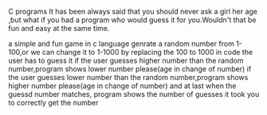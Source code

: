 C programs 
It has been always said that you should never ask a girl her age ,but what if you had a program who would guess it for you.Wouldn't that be fun and easy at the same time.


a simple and fun game in c language
genrate a random number from 1-100,or we can change it to 1-1000 by replacing the 100 to 1000 in code
the user has to guess it
if the user guesses higher number than the random number,program shows lower number please(age in change of number)
if the user guesses lower number than the random number,program shows higher number please(age in change of number)
and at last when the guessd number matches, program shows the number of guesses it took you to correctly get the number
